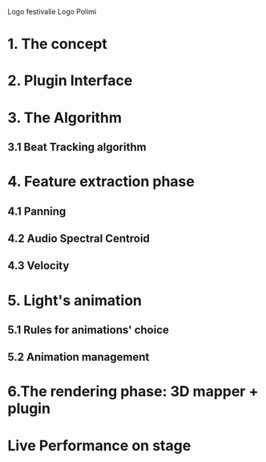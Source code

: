 Logo festivalle
Logo Polimi

# 1. The concept

# 2. Plugin Interface

# 3. The Algorithm
##  3.1 Beat Tracking algorithm

# 4. Feature extraction phase
##  4.1 Panning
##  4.2 Audio Spectral Centroid
##  4.3 Velocity

# 5. Light's animation 
##  5.1 Rules for animations' choice
##  5.2 Animation management

# 6.The rendering phase: 3D mapper + plugin 
# Live Performance on stage

